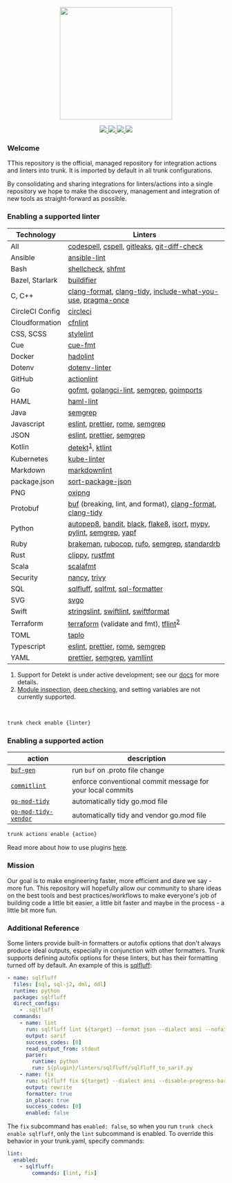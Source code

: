 <!-- trunk-ignore(markdownlint/MD041) -->
<p align="center">
  <a href="https://docs.trunk.io">
    <img height="260" src="https://static.trunk.io/assets/trunk_plugins_logo.png" />
  </a>
</p>
<p align="center">
  <a href="https://marketplace.visualstudio.com/items?itemName=Trunk.io">
    <img src="https://img.shields.io/visual-studio-marketplace/i/Trunk.io?logo=visualstudiocode"/>
  </a>
  <a href="https://slack.trunk.io">
    <img src="https://img.shields.io/badge/slack-slack.trunk.io-blue?logo=slack"/>
  </a>
  <a href="https://docs.trunk.io">
    <img src="https://img.shields.io/badge/docs.trunk.io-7f7fcc?label=docs&logo=readthedocs&labelColor=555555&logoColor=ffffff"/>
  </a>
    <a href="https://trunk.io">
    <img src="https://img.shields.io/badge/trunk.io-enabled-brightgreen?logo=data:image/svg%2bxml;base64,PHN2ZyB4bWxucz0iaHR0cDovL3d3dy53My5vcmcvMjAwMC9zdmciIGZpbGw9Im5vbmUiIHN0cm9rZT0iI0ZGRiIgc3Ryb2tlLXdpZHRoPSIxMSIgdmlld0JveD0iMCAwIDEwMSAxMDEiPjxwYXRoIGQ9Ik01MC41IDk1LjVhNDUgNDUgMCAxIDAtNDUtNDVtNDUtMzBhMzAgMzAgMCAwIDAtMzAgMzBtNDUgMGExNSAxNSAwIDAgMC0zMCAwIi8+PC9zdmc+"/>
  </a>
</p>

### Welcome

TThis repository is the official, managed repository for integration actions and linters into trunk.
It is imported by default in all trunk configurations.

By consolidating and sharing integrations for linters/actions into a single repository we hope to
make the discovery, management and integration of new tools as straight-forward as possible.

### Enabling a supported linter

| Technology      | Linters                                                                               |
| --------------- | ------------------------------------------------------------------------------------- |
| All             | [codespell], [cspell], [gitleaks], [git-diff-check]                                   |
| Ansible         | [ansible-lint]                                                                        |
| Bash            | [shellcheck], [shfmt]                                                                 |
| Bazel, Starlark | [buildifier]                                                                          |
| C, C++          | [clang-format], [clang-tidy], [include-what-you-use], [pragma-once]                   |
| CircleCI Config | [circleci]                                                                            |
| Cloudformation  | [cfnlint]                                                                             |
| CSS, SCSS       | [stylelint]                                                                           |
| Cue             | [cue-fmt]                                                                             |
| Docker          | [hadolint]                                                                            |
| Dotenv          | [dotenv-linter]                                                                       |
| GitHub          | [actionlint]                                                                          |
| Go              | [gofmt], [golangci-lint], [semgrep], [goimports]                                      |
| HAML            | [haml-lint]                                                                           |
| Java            | [semgrep]                                                                             |
| Javascript      | [eslint], [prettier], [rome], [semgrep]                                               |
| JSON            | [eslint], [prettier], [semgrep]                                                       |
| Kotlin          | [detekt]<sup><a href="#note-detekt">1</a></sup>, [ktlint]                             |
| Kubernetes      | [kube-linter]                                                                         |
| Markdown        | [markdownlint]                                                                        |
| package.json    | [sort-package-json]                                                                   |
| PNG             | [oxipng]                                                                              |
| Protobuf        | [buf] (breaking, lint, and format), [clang-format], [clang-tidy]                      |
| Python          | [autopep8], [bandit], [black], [flake8], [isort], [mypy], [pylint], [semgrep], [yapf] |
| Ruby            | [brakeman], [rubocop], [rufo], [semgrep], [standardrb]                                |
| Rust            | [clippy], [rustfmt]                                                                   |
| Scala           | [scalafmt]                                                                            |
| Security        | [nancy], [trivy]                                                                      |
| SQL             | [sqlfluff], [sqlfmt], [sql-formatter]                                                 |
| SVG             | [svgo]                                                                                |
| Swift           | [stringslint], [swiftlint], [swiftformat]                                             |
| Terraform       | [terraform] (validate and fmt), [tflint]<sup><a href="#note-tflint">2</a></sup>       |
| TOML            | [taplo]                                                                               |
| Typescript      | [eslint], [prettier], [rome], [semgrep]                                               |
| YAML            | [prettier], [semgrep], [yamllint]                                                     |

[actionlint]: https://github.com/rhysd/actionlint#readme
[ansible-lint]: https://github.com/ansible/ansible-lint#readme
[autopep8]: https://github.com/hhatto/autopep8#readme
[bandit]: https://github.com/PyCQA/bandit#readme
[black]: https://github.com/psf/black#readme
[brakeman]: https://github.com/presidentbeef/brakeman#readme
[buf]: https://github.com/bufbuild/buf#readme
[buildifier]: https://github.com/bazelbuild/buildtools/blob/master/buildifier/README.md
[circleci]: https://github.com/CircleCI-Public/circleci-cli#readme
[cfnlint]: https://github.com/aws-cloudformation/cfn-lint#readme
[clang-format]: https://clang.llvm.org/docs/ClangFormat.html
[clang-tidy]: https://clang.llvm.org/extra/clang-tidy/
[clippy]: https://github.com/rust-lang/rust-clippy#readme
[codespell]: https://github.com/codespell-project/codespell#readme
[cspell]: https://github.com/streetsidesoftware/cspell#readme
[cue-fmt]: https://cuelang.org/
[detekt]: https://github.com/detekt/detekt#readme
[dotenv-linter]: https://github.com/dotenv-linter/dotenv-linter#readme
[eslint]: https://github.com/eslint/eslint#readme
[flake8]: https://github.com/PyCQA/flake8#readme
[gitleaks]: https://github.com/zricethezav/gitleaks#readme
[git-diff-check]: https://git-scm.com/docs/git-diff
[gofmt]: https://pkg.go.dev/cmd/gofmt
[goimports]: https://pkg.go.dev/golang.org/x/tools/cmd/goimports
[golangci-lint]: https://github.com/golangci/golangci-lint#readme
[hadolint]: https://github.com/hadolint/hadolint#readme
[haml-lint]: https://github.com/sds/haml-lint#readme
[isort]: https://github.com/PyCQA/isort#readme
[include-what-you-use]: https://github.com/include-what-you-use/include-what-you-use#readme
[ktlint]: https://github.com/pinterest/ktlint#readme
[kube-linter]: https://github.com/stackrox/kube-linter#readme
[markdownlint]: https://github.com/DavidAnson/markdownlint#readme
[mypy]: https://github.com/python/mypy#readme
[nancy]: https://github.com/sonatype-nexus-community/nancy#readme
[oxipng]: https://github.com/shssoichiro/oxipng#readme
[pragma-once]: linters/pragma-once/readme.md
[prettier]: https://github.com/prettier/prettier#readme
[pylint]: https://github.com/PyCQA/pylint#readme
[rome]: https://github.com/rome/tools#readme
[rubocop]: https://github.com/rubocop/rubocop#readme
[rufo]: https://github.com/ruby-formatter/rufo#readme
[rustfmt]: https://github.com/rust-lang/rustfmt#readme
[scalafmt]: https://github.com/scalameta/scalafmt#readme
[semgrep]: https://github.com/returntocorp/semgrep#readme
[shellcheck]: https://github.com/koalaman/shellcheck#readme
[shfmt]: https://github.com/mvdan/sh#readme
[sort-package-json]: https://github.com/keithamus/sort-package-json#readme
[sql-formatter]: https://github.com/sql-formatter-org/sql-formatter#readme
[sqlfluff]: https://github.com/sqlfluff/sqlfluff#readme
[sqlfmt]: https://github.com/tconbeer/sqlfmt#readme
[standardrb]: https://github.com/testdouble/standard#readme
[stringslint]: https://github.com/dral3x/StringsLint#readme
[stylelint]: https://github.com/stylelint/stylelint#readme
[svgo]: https://github.com/svg/svgo#readme
[swiftlint]: https://github.com/realm/SwiftLint#readme
[swiftformat]: https://github.com/nicklockwood/SwiftFormat#readme
[taplo]: https://github.com/tamasfe/taplo#readme
[terraform]: https://developer.hashicorp.com/terraform/cli/code
[tflint]: https://github.com/terraform-linters/tflint#readme
[trivy]: https://github.com/aquasecurity/trivy#readme
[yamllint]: https://github.com/adrienverge/yamllint#readme
[yapf]: https://github.com/google/yapf#readme

<sup><ol>

<li><a aria-hidden="true" tabindex="-1" class="customAnchor" id="note-detekt"></a>
Support for Detekt is under active development; see our <a href="https://docs.trunk.io/docs/check-supported-linters#detekt">docs</a> for more
details.
</li>

<li><a aria-hidden="true" tabindex="-1" class="customAnchor" id="note-tflint"></a>
<a href="https://github.com/terraform-linters/tflint/blob/master/docs/user-guide/module-inspection.md">Module inspection</a>, <a href="https://github.com/terraform-linters/tflint-ruleset-aws/blob/master/docs/deep_checking.md">deep checking</a>, and setting variables are not currently supported.
</li>

</ol></sup>

<br/>

```bash
trunk check enable {linter}
```

### Enabling a supported action

| action                                                               | description                                                |
| -------------------------------------------------------------------- | ---------------------------------------------------------- |
| [`buf-gen`](actions/buf/readme.md)                                   | run `buf` on .proto file change                            |
| [`commitlint`](https://github.com/conventional-changelog/commitlint) | enforce conventional commit message for your local commits |
| [`go-mod-tidy`](actions/go-mod-tidy/readme.md)                       | automatically tidy go.mod file                             |
| [`go-mod-tidy-vendor`](actions/go-mod-tidy-vendor/readme.md)         | automatically tidy and vendor go.mod file                  |

```bash
trunk actions enable {action}
```

Read more about how to use plugins [here](https://docs.trunk.io/docs/plugins).

### Mission

Our goal is to make engineering faster, more efficient and dare we say - more fun. This repository
will hopefully allow our community to share ideas on the best tools and best practices/workflows to
make everyone's job of building code a little bit easier, a little bit faster and maybe in the
process - a little bit more fun.

### Additional Reference

Some linters provide built-in formatters or autofix options that don't always produce ideal outputs,
especially in conjunction with other formatters. Trunk supports defining autofix options for these
linters, but has their formatting turned off by default. An example of this is
[sqlfluff](./linters/sqlfluff/plugin.yaml):

```yaml
- name: sqlfluff
  files: [sql, sql-j2, dml, ddl]
  runtime: python
  package: sqlfluff
  direct_configs:
    - .sqlfluff
  commands:
    - name: lint
      run: sqlfluff lint ${target} --format json --dialect ansi --nofail
      output: sarif
      success_codes: [0]
      read_output_from: stdout
      parser:
        runtime: python
        run: ${plugin}/linters/sqlfluff/sqlfluff_to_sarif.py
    - name: fix
      run: sqlfluff fix ${target} --dialect ansi --disable-progress-bar --force
      output: rewrite
      formatter: true
      in_place: true
      success_codes: [0]
      enabled: false
```

The `fix` subcommand has `enabled: false`, so when you run `trunk check enable sqlfluff`, only the
`lint` subcommand is enabled. To override this behavior in your trunk.yaml, specify commands:

```yaml
lint:
  enabled:
    - sqlfluff:
        commands: [lint, fix]
```
